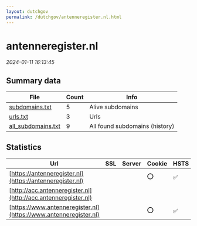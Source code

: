```yaml
---
layout: dutchgov
permalink: /dutchgov/antenneregister.nl.html
---
```



# antenneregister.nl
*2024-01-11 16:13:45*
## Summary data


| File       | Count | Info |
|------------|-------|------|
|[subdomains.txt](/data/antenneregister.nl/subdomains.txt)|5|Alive subdomains|
|[urls.txt](/data/antenneregister.nl/urls.txt)|3|Urls|
|[all_subdomains.txt](/data/antenneregister.nl/all_subdomains.txt)|9|All found subdomains (history)|


## Statistics


| Url | SSL | Server | Cookie | HSTS | CSP | XFO | XXP | RP | Tech |Title |
|------------|-------|------|------|------|------|------|------|------|------|------|
|[https://antenneregister.nl](https://antenneregister.nl)| ||:o: |:white_check_mark: |:warning: | :white_check_mark: | :white_check_mark: | :white_check_mark: |HSTS|Document Moved|
|[http://acc.antenneregister.nl](http://acc.antenneregister.nl)| || | | | | | :white_check_mark: |||
|[https://www.antenneregister.nl](https://www.antenneregister.nl)| ||:o: |:white_check_mark: |:warning: | :white_check_mark: | :white_check_mark: | :white_check_mark: |HSTS|Document Moved|